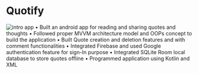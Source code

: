 # Quotify
![intro app](https://github.com/rastogiyash29/Quotify/assets/105515175/2ecf6f83-e71b-47ec-8e88-9a088dbf4a8f)
•	Built an android app for reading and sharing quotes and thoughts
•	Followed proper MVVM architecture model and OOPs concept to build the application
•	Built Quote creation and deletion features and with comment functionalities
•	Integrated Firebase and used Google authentication feature for sign-In purpose
•	Integrated SQLite Room local database to store quotes offline
•	Programmed application using Kotlin and XML







